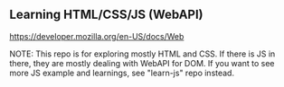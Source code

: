 ## Learning HTML/CSS/JS (WebAPI)  

https://developer.mozilla.org/en-US/docs/Web

NOTE: This repo is for exploring mostly HTML and CSS. If 
there is JS in there, they are mostly dealing with WebAPI for DOM.
If you want to see more JS example and learnings, see "learn-js" repo
instead.
